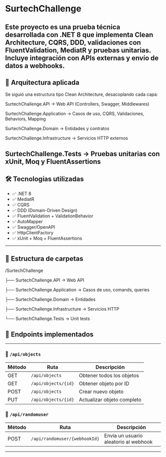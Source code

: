 # SurtechChallenge

Este proyecto es una prueba técnica desarrollada con .NET 8 que implementa Clean Architecture, CQRS, DDD, validaciones con FluentValidation, MediatR y pruebas unitarias. Incluye integración con APIs externas y envío de datos a webhooks.
---
## 🧱 Arquitectura aplicada

Se siguió una estructura tipo Clean Architecture, desacoplando cada capa:

SurtechChallenge.API → Web API (Controllers, Swagger, Middlewares) 

SurtechChallenge.Application → Casos de uso, CQRS, Validaciones, Behaviors, Mapping 

SurtechChallenge.Domain → Entidades y contratos 

SurtechChallenge.Infrastructure → Servicios HTTP externos 

SurtechChallenge.Tests → Pruebas unitarias con xUnit, Moq y FluentAssertions
---

## 🛠 Tecnologías utilizadas

- ✅ .NET 8
- ✅ MediatR
- ✅ CQRS
- ✅ DDD (Domain-Driven Design)
- ✅ FluentValidation + ValidationBehavior
- ✅ AutoMapper
- ✅ Swagger/OpenAPI
- ✅ HttpClientFactory
- ✅ xUnit + Moq + FluentAssertions

---
## 📂 Estructura de carpetas

/SurtechChallenge

├── SurtechChallenge.API           → Web API

├── SurtechChallenge.Application   → Casos de uso, comands, queries

├── SurtechChallenge.Domain        → Entidades 

├── SurtechChallenge.Infrastructure → Servicios HTTP

└── SurtechChallenge.Tests         → Unit tests

## 🔁 Endpoints implementados
---
### 🧱 `/api/objects`

| Método | Ruta                         | Descripción                            |
|--------|------------------------------|----------------------------------------|
| GET    | `/api/objects`               | Obtener todos los objetos              |
| GET    | `/api/objects/{id}`          | Obtener objeto por ID                  |
| POST   | `/api/objects`               | Crear nuevo objeto                     |
| PUT    | `/api/objects/{id}`          | Actualizar objeto completo             |

### 🎲 `/api/randomuser`

| Método | Ruta                                     | Descripción                               |
|--------|------------------------------------------|-------------------------------------------|
| POST   | `/api/randomuser/{webhookId}`            | Envía un usuario aleatorio al webhook     |

---
